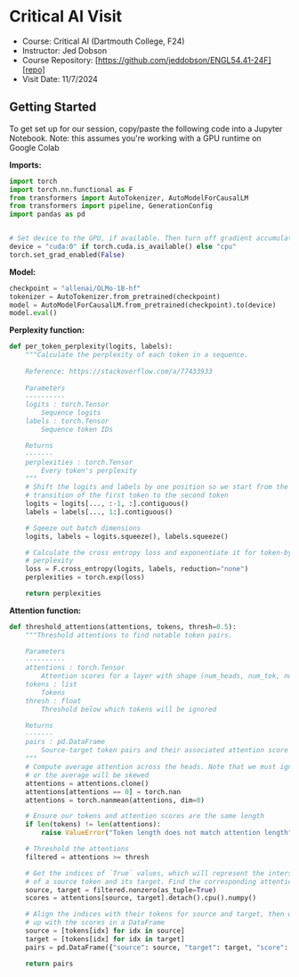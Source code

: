 Critical AI Visit
=================

+ Course: Critical AI (Dartmouth College, F24)
+ Instructor: Jed Dobson
+ Course Repository: [https://github.com/jeddobson/ENGL54.41-24F][repo]
+ Visit Date: 11/7/2024

[repo]: https://github.com/jeddobson/ENGL54.41-24F


Getting Started
---------------

To get set up for our session, copy/paste the following code into a Jupyter
Notebook. Note: this assumes you're working with a GPU runtime on Google Colab 

**Imports:**

```python
import torch
import torch.nn.functional as F
from transformers import AutoTokenizer, AutoModelForCausalLM
from transformers import pipeline, GenerationConfig
import pandas as pd


# Set device to the GPU, if available. Then turn off gradient accumulation
device = "cuda:0" if torch.cuda.is_available() else "cpu"
torch.set_grad_enabled(False)
```

**Model:**

```python
checkpoint = "allenai/OLMo-1B-hf"
tokenizer = AutoTokenizer.from_pretrained(checkpoint)
model = AutoModelForCausalLM.from_pretrained(checkpoint).to(device)
model.eval()
```

**Perplexity function:**

```py
def per_token_perplexity(logits, labels):
    """Calculate the perplexity of each token in a sequence.
    
    Reference: https://stackoverflow.com/a/77433933
    
    Parameters
    ----------
    logits : torch.Tensor
        Sequence logits
    labels : torch.Tensor
        Sequence token IDs

    Returns
    -------
    perplexities : torch.Tensor
        Every token's perplexity
    """
    # Shift the logits and labels by one position so we start from the
    # transition of the first token to the second token
    logits = logits[..., :-1, :].contiguous()
    labels = labels[..., 1:].contiguous()

    # Sqeeze out batch dimensions
    logits, labels = logits.squeeze(), labels.squeeze()

    # Calculate the cross entropy loss and exponentiate it for token-by-token
    # perplexity
    loss = F.cross_entropy(logits, labels, reduction="none")
    perplexities = torch.exp(loss)

    return perplexities
```

**Attention function:**

```python
def threshold_attentions(attentions, tokens, thresh=0.5):
    """Threshold attentions to find notable token pairs.

    Parameters
    ----------
    attentions : torch.Tensor
        Attention scores for a layer with shape (num_heads, num_tok, num_tok)
    tokens : list
        Tokens
    thresh : float
        Threshold below which tokens will be ignored

    Returns
    -------
    pairs : pd.DataFrame
        Source-target token pairs and their associated attention score
    """
    # Compute average attention across the heads. Note that we must ignore 0s
    # or the average will be skewed
    attentions = attentions.clone()
    attentions[attentions == 0] = torch.nan
    attentions = torch.nanmean(attentions, dim=0)

    # Ensure our tokens and attention scores are the same length
    if len(tokens) != len(attentions):
        raise ValueError("Token length does not match attention length")

    # Threshold the attentions
    filtered = attentions >= thresh

    # Get the indices of `True` values, which will represent the intersection
    # of a source token and its target. Find the corresponding attention score
    source, target = filtered.nonzero(as_tuple=True)
    scores = attentions[source, target].detach().cpu().numpy()

    # Align the indices with their tokens for source and target, then wrap them
    # up with the scores in a DataFrame
    source = [tokens[idx] for idx in source]
    target = [tokens[idx] for idx in target]
    pairs = pd.DataFrame({"source": source, "target": target, "score": scores})

    return pairs
```
